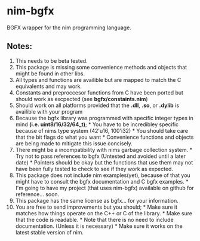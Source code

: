 # nim-bgfx
BGFX wrapper for the nim programming language.

## Notes:
  1. This needs to be beta tested.
  2. This package is missing some convenience methods and objects that might be found in other libs.
  3. All types and functions are availible but are mapped to match the C equivalents and may work. 
  4. Constants and preproccesor functions from C have been ported but should work as excpected (see **bgfx/constaints.nim**)
  5. Should work on all platforms provided that the **.dll**, **.so**, or **.dylib** is availible with your program
  6. Because the bgfx library was programmed with specific integer types in mind **(i.e. uint8/16/32/64_t)**;
    * You have to be incredibley specific because of nims type system (42'u16, 100'i32)
    * You should take care that the bit flags do what you want
    * Convenience functions and objects are being made to mitigate this issue concisely.
  7. There might be a incompatibility with nims garbage collection system.
    * Try not to pass references to bgfx (Untested and avoided until a later date)
    * Pointers should be okay but the functions that use them may not have been fully tested to check to see if they work as expected.
  8. This package does not include nim examples(yet), because of that you might have to consult the bgfx documentation and C bgfx examples.
    * I'm going to have my project (that uses nim-bgfx) available on github for reference... soon.
  9. This package has the same license as bgfx... for your information.
  10. You are free to send improvements but you should;
    * Make sure it matches how things operate on the C++ or C of the library.
    * Make sure that the code is readable.
    * Note that there is no need to include documentation. (Unless it is necessary)
    * Make sure it works on the latest stable version of nim.

